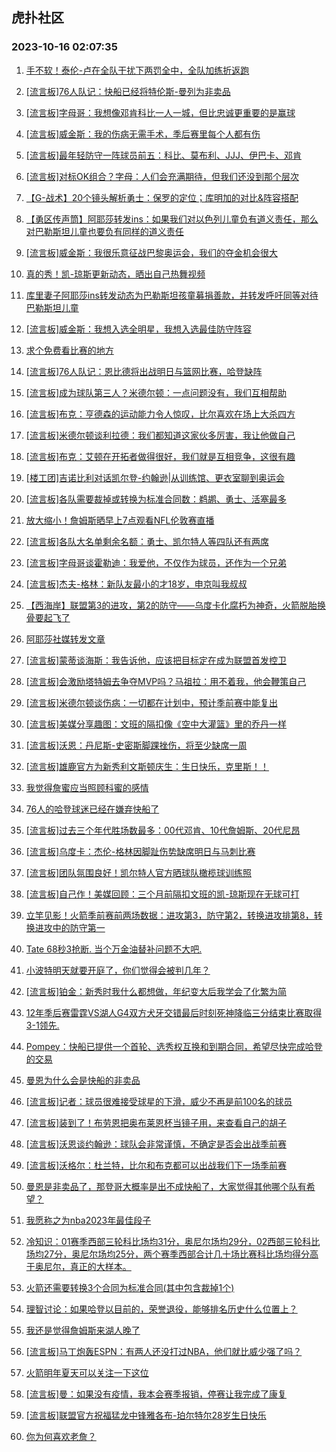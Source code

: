 ## 虎扑社区 
### 2023-10-16 02:07:35

1. [手不软！泰伦-卢在全队干扰下两罚全中，全队加练折返跑](https://bbs.hupu.com/62495033.html)

2. [[流言板]76人队记：快船已经将特伦斯-曼列为非卖品](https://bbs.hupu.com/62494886.html)

3. [[流言板]字母哥：我想像邓肯科比一人一城，但比忠诚更重要的是赢球](https://bbs.hupu.com/62495554.html)

4. [[流言板]威金斯：我的伤病无需手术，季后赛里每个人都有伤](https://bbs.hupu.com/62495429.html)

5. [[流言板]最年轻防守一阵球员前五：科比、莫布利、JJJ、伊巴卡、邓肯](https://bbs.hupu.com/62491462.html)

6. [[流言板]对标OK组合？字母：人们会充满期待，但我们还没到那个层次](https://bbs.hupu.com/62495459.html)

7. [【G-战术】20个镜头解析勇士：保罗的定位；库明加的对比&阵容搭配](https://bbs.hupu.com/62491214.html)

8. [【勇区传声筒】阿耶莎转发ins：如果我们对以色列儿童负有道义责任，那么对巴勒斯坦儿童也要负有同样的道义责任](https://bbs.hupu.com/62490700.html)

9. [[流言板]威金斯：我很乐意征战巴黎奥运会，我们的夺金机会很大](https://bbs.hupu.com/62495713.html)

10. [真的秀！凯-琼斯更新动态，晒出自己热舞视频](https://bbs.hupu.com/62495749.html)

11. [库里妻子阿耶莎ins转发动态为巴勒斯坦孩童募捐善款，并转发呼吁同等对待巴勒斯坦儿童](https://bbs.hupu.com/62491002.html)

12. [[流言板]威金斯：我想入选全明星，我想入选最佳防守阵容](https://bbs.hupu.com/62495489.html)

13. [求个免费看比赛的地方](https://bbs.hupu.com/62494989.html)

14. [[流言板]76人队记：恩比德将出战明日与篮网比赛，哈登缺阵](https://bbs.hupu.com/62495800.html)

15. [[流言板]成为球队第三人？米德尔顿：一点问题没有，我们互相帮助](https://bbs.hupu.com/62495288.html)

16. [[流言板]布克：亨德森的运动能力令人惊叹，比尔喜欢在场上大杀四方](https://bbs.hupu.com/62491987.html)

17. [[流言板]米德尔顿谈利拉德：我们都知道这家伙多厉害，我让他做自己](https://bbs.hupu.com/62495380.html)

18. [[流言板]布克：艾顿在开拓者做得很好，我们就是互相竞争，这很有趣](https://bbs.hupu.com/62491860.html)

19. [[楼工团]吉诺比利对话凯尔登-约翰逊|从训练馆、更衣室聊到奥运会](https://bbs.hupu.com/62491875.html)

20. [[流言板]各队需要裁掉或转换为标准合同数：鹈鹕、勇士、活塞最多](https://bbs.hupu.com/62495351.html)

21. [放大缩小！詹姆斯晒早上7点观看NFL伦敦赛直播](https://bbs.hupu.com/62494562.html)

22. [[流言板]各队大名单剩余名额：勇士、凯尔特人等四队还有两席](https://bbs.hupu.com/62495202.html)

23. [[流言板]字母哥谈霍勒迪：我爱他，不仅作为球员，还作为一个兄弟](https://bbs.hupu.com/62495842.html)

24. [[流言板]杰夫-格林：新队友最小的才18岁，申京叫我叔叔](https://bbs.hupu.com/62490599.html)

25. [【西海岸】联盟第3的进攻，第2的防守——乌度卡化腐朽为神奇，火箭脱胎换骨要起飞了](https://bbs.hupu.com/62493299.html)

26. [阿耶莎社媒转发文章](https://bbs.hupu.com/62490961.html)

27. [[流言板]蒙蒂谈海斯：我告诉他，应该把目标定在成为联盟首发控卫](https://bbs.hupu.com/62495666.html)

28. [[流言板]会激励塔特姆去争夺MVP吗？马祖拉：用不着我，他会鞭策自己](https://bbs.hupu.com/62491989.html)

29. [[流言板]米德尔顿谈伤病：一切都在计划中，预计季前赛中能复出](https://bbs.hupu.com/62495728.html)

30. [[流言板]美媒分享趣图：文班的隔扣像《空中大灌篮》里的乔丹一样](https://bbs.hupu.com/62487507.html)

31. [[流言板]沃恩：丹尼斯-史密斯脚踝挫伤，将至少缺席一周](https://bbs.hupu.com/62495451.html)

32. [[流言板]雄鹿官方为新秀利文斯顿庆生：生日快乐，克里斯！！](https://bbs.hupu.com/62495216.html)

33. [我觉得詹蜜应当照顾科蜜的感情](https://bbs.hupu.com/62495359.html)

34. [76人的哈登球迷已经在嫌弃快船了](https://bbs.hupu.com/62495138.html)

35. [[流言板]过去三个年代胜场数最多：00代邓肯、10代詹姆斯、20代尼昂](https://bbs.hupu.com/62487091.html)

36. [[流言板]乌度卡：杰伦-格林因脚趾伤势缺席明日与马刺比赛](https://bbs.hupu.com/62496056.html)

37. [[流言板]团队氛围良好！凯尔特人官方晒球队橄榄球训练照](https://bbs.hupu.com/62495855.html)

38. [[流言板]自己作！美媒回顾：三个月前隔扣文班的凯-琼斯现在无球可打](https://bbs.hupu.com/62487320.html)

39. [立竿见影！火箭季前赛前两场数据：进攻第3，防守第2，转换进攻排第8，转换进攻中的防守第一](https://bbs.hupu.com/62495031.html)

40. [Tate 68秒3抢断. 当个万金油替补问题不大吧.](https://bbs.hupu.com/62495156.html)

41. [小波特明天就要开庭了，你们觉得会被判几年？](https://bbs.hupu.com/62494908.html)

42. [[流言板]铂金：新秀时我什么都想做，年纪变大后我学会了化繁为简](https://bbs.hupu.com/62491889.html)

43. [12年季后赛雷霆VS湖人G4双方犬牙交错最后时刻死神降临三分结束比赛取得3-1领先.](https://bbs.hupu.com/62493371.html)

44. [Pompey：快船已提供一个首轮、选秀权互换和到期合同，希望尽快完成哈登的交易](https://bbs.hupu.com/62495048.html)

45. [曼恩为什么会是快船的非卖品](https://bbs.hupu.com/62495159.html)

46. [[流言板]记者：球员很难接受球星的下滑，威少不再是前100名的球员](https://bbs.hupu.com/62486747.html)

47. [[流言板]装到了！布劳恩把奥布莱恩杯当镜子用，来查看自己的胡子](https://bbs.hupu.com/62488054.html)

48. [[流言板]沃恩谈约翰逊：球队会非常谨慎，不确定是否会出战季前赛](https://bbs.hupu.com/62495147.html)

49. [[流言板]沃格尔：杜兰特，比尔和布克都可以出战我们下一场季前赛](https://bbs.hupu.com/62491782.html)

50. [曼恩是非卖品了，那登哥大概率是出不成快船了，大家觉得其他哪个队有希望？](https://bbs.hupu.com/62495581.html)

51. [我愿称之为nba2023年最佳段子](https://bbs.hupu.com/62495550.html)

52. [冷知识：01赛季西部三轮科比场均31分，奥尼尔场均29分，02西部三轮科比场均27分，奥尼尔场均25分，两个赛季西部合计几十场比赛科比场均得分高于奥尼尔，真正的大样本。](https://bbs.hupu.com/62495547.html)

53. [火箭还需要转换3个合同为标准合同(其中包含裁掉1个)](https://bbs.hupu.com/62495408.html)

54. [理智讨论：如果哈登以目前的，荣誉退役，能够排名历史什么位置上？](https://bbs.hupu.com/62492559.html)

55. [我还是觉得詹姆斯来湖人晚了](https://bbs.hupu.com/62495767.html)

56. [[流言板]马丁炮轰ESPN：有两人还没打过NBA，他们就比威少强了吗？](https://bbs.hupu.com/62486522.html)

57. [火箭明年夏天可以关注一下这位](https://bbs.hupu.com/62492521.html)

58. [[流言板]曼：如果没有疫情，我本会赛季报销，停赛让我完成了康复](https://bbs.hupu.com/62489248.html)

59. [[流言板]联盟官方祝福猛龙中锋雅各布-珀尔特尔28岁生日快乐](https://bbs.hupu.com/62492939.html)

60. [你为何喜欢老詹？](https://bbs.hupu.com/62495496.html)

